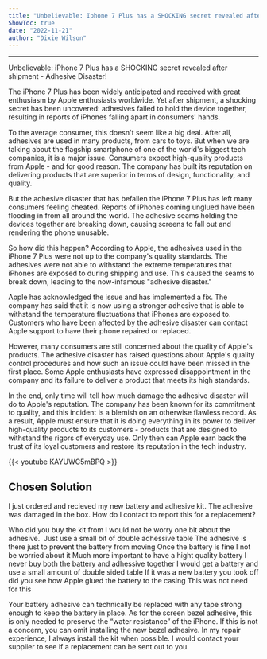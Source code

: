 ```yaml
---
title: "Unbelievable: Iphone 7 Plus has a SHOCKING secret revealed after shipment - Adhesive Disaster!"
ShowToc: true 
date: "2022-11-21"
author: "Dixie Wilson"
---
```

*****
Unbelievable: iPhone 7 Plus has a SHOCKING secret revealed after shipment - Adhesive Disaster!

The iPhone 7 Plus has been widely anticipated and received with great enthusiasm by Apple enthusiasts worldwide. Yet after shipment, a shocking secret has been uncovered: adhesives failed to hold the device together, resulting in reports of iPhones falling apart in consumers' hands.

To the average consumer, this doesn't seem like a big deal. After all, adhesives are used in many products, from cars to toys. But when we are talking about the flagship smartphone of one of the world's biggest tech companies, it is a major issue. Consumers expect high-quality products from Apple - and for good reason. The company has built its reputation on delivering products that are superior in terms of design, functionality, and quality.

But the adhesive disaster that has befallen the iPhone 7 Plus has left many consumers feeling cheated. Reports of iPhones coming unglued have been flooding in from all around the world. The adhesive seams holding the devices together are breaking down, causing screens to fall out and rendering the phone unusable.

So how did this happen? According to Apple, the adhesives used in the iPhone 7 Plus were not up to the company's quality standards. The adhesives were not able to withstand the extreme temperatures that iPhones are exposed to during shipping and use. This caused the seams to break down, leading to the now-infamous "adhesive disaster."

Apple has acknowledged the issue and has implemented a fix. The company has said that it is now using a stronger adhesive that is able to withstand the temperature fluctuations that iPhones are exposed to. Customers who have been affected by the adhesive disaster can contact Apple support to have their phone repaired or replaced.

However, many consumers are still concerned about the quality of Apple's products. The adhesive disaster has raised questions about Apple's quality control procedures and how such an issue could have been missed in the first place. Some Apple enthusiasts have expressed disappointment in the company and its failure to deliver a product that meets its high standards.

In the end, only time will tell how much damage the adhesive disaster will do to Apple's reputation. The company has been known for its commitment to quality, and this incident is a blemish on an otherwise flawless record. As a result, Apple must ensure that it is doing everything in its power to deliver high-quality products to its customers - products that are designed to withstand the rigors of everyday use. Only then can Apple earn back the trust of its loyal customers and restore its reputation in the tech industry.

{{< youtube KAYUWC5mBPQ >}} 



## Chosen Solution
 I just ordered and recieved my new battery and adhesive kit. The adhesive was damaged in the box. How do I contact to report this for a replacement?

 Who did you buy the kit from
I  would not be worry one bit about the adhesive.     Just use a small bit of double adhessive table
The adhesive is there just to prevent the battery from moving
Once the battery is fine I not be worried about it
Much more important to have a hight quality battery
I never buy both the battery and adhessive together   I would get a battery and use a small amount of double sided table
If it was a new battery you took off did you see how Apple glued the battery to the casing
This was not need for this

 Your battery adhesive can technically be replaced with any tape strong enough to keep the battery in place. As for the screen bezel adhesive, this is only needed to preserve the “water resistance” of the iPhone. If this is not a concern, you can omit installing the new  bezel adhesive. In my repair experience, I always install the kit when possible.
I would contact your supplier to see if a replacement can be sent out to you.




